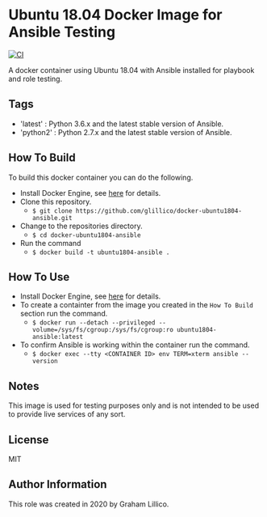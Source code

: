 # Ubuntu 18.04 Docker Image for Ansible Testing

[![CI](https://github.com/glillico/docker-ubuntu1804-ansible/workflows/CI/badge.svg)](https://github.com/glillico/docker-ubuntu1804-ansible/actions?query=workflow%3ACI)

A docker container using Ubuntu 18.04 with Ansible installed for playbook and role testing.

## Tags

  - 'latest'  : Python 3.6.x and the latest stable version of Ansible.
  - 'python2' : Python 2.7.x and the latest stable version of Ansible.

## How To Build

To build this docker container you can do the following.

  - Install Docker Engine, see [here](https://docs.docker.com/engine/install/) for details.
  - Clone this repository.
    - `$ git clone https://github.com/glillico/docker-ubuntu1804-ansible.git`
  - Change to the repositories directory.
    - `$ cd docker-ubuntu1804-ansible`
  - Run the command
    - `$ docker build -t ubuntu1804-ansible .`

## How To Use

  - Install Docker Engine, see [here](https://docs.docker.com/engine/install/) for details.
  - To create a containter from the image you created in the `How To Build` section run the command.
    - `$ docker run --detach --privileged --volume=/sys/fs/cgroup:/sys/fs/cgroup:ro ubuntu1804-ansible:latest`
  - To confirm Ansible is working within the container run the command.
    - `$ docker exec --tty <CONTAINER ID> env TERM=xterm ansible --version`

## Notes

This image is used for testing purposes only and is not intended to be used to provide live services of any sort.

## License

MIT

## Author Information

This role was created in 2020 by Graham Lillico.